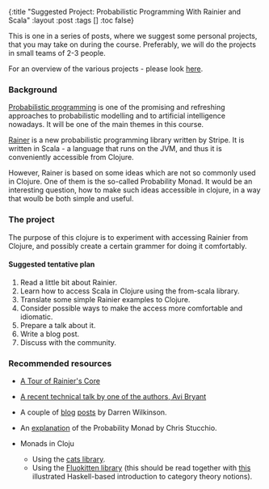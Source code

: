 {:title "Suggested Project: Probabilistic Programming With Rainier and Scala"
 :layout :post
 :tags  []
 :toc false}

This is one in a series of posts, where we suggest some personal projects, that you may take on during the course. Preferably, we will do the projects in small teams of 2-3 people.

For an overview of the various projects - please look [here](../../pages-output/projects).


### Background

[Probabilistic programming](https://en.wikipedia.org/wiki/Probabilistic_programming_language) is one of the promising and refreshing approaches to probabilistic modelling and to artificial intelligence nowadays. It will be one of the main themes in this course.

[Rainer](https://github.com/stripe/rainier) is a new probabilistic programming library written by Stripe. It is written in Scala - a language that runs on the JVM, and thus it is conveniently accessible from Clojure.

However, Rainer is based on some ideas which are not so commonly used in Clojure. One of them is the so-called Probability Monad. It would be an interesting question, how to make such ideas accessible in clojure, in a way that woulb be both simple and useful.

### The project

The purpose of this clojure is to experiment with accessing Rainier from Clojure, and possibly create a certain grammer for doing it comfortably.

#### Suggested tentative plan

1. Read a little bit about Rainier.
2. Learn how to access Scala in Clojure using the from-scala library.
3. Translate some simple Rainier examples to Clojure.
4. Consider possible ways to make the access more comfortable and idiomatic.
5. Prepare a talk about it.
6. Write a blog post.
7. Discuss with the community.

### Recommended resources

* [A Tour of Rainier's Core](https://github.com/stripe/rainier/blob/develop/docs/tour.md)

* [A recent technical talk by one of the authors, Avi Bryant](https://www.youtube.com/watch?v=I0n0WoAi5B4)

* A couple of [blog](https://darrenjw.wordpress.com/2018/06/10/bayesian-hierarchical-modelling-with-rainier/) [posts](https://darrenjw.wordpress.com/2018/06/01/monadic-probabilistic-programming-in-scala-with-rainier/) by Darren Wilkinson.

* An [explanation](https://www.chrisstucchio.com/blog/2016/probability_the_monad.html) of the Probability Monad by Chris Stucchio.

* Monads in Cloju
  * Using the [cats library](http://funcool.github.io/cats/latest/#monad).
  * Using the [Fluokitten library](https://fluokitten.uncomplicate.org/articles/functors_applicatives_monads_in_pictures.html) (this should be read together with [this](https://web.archive.org/web/20180218211616/http://adit.io/posts/2013-04-17-functors,_applicatives,_and_monads_in_pictures.html) illustrated Haskell-based introduction to category theory notions).
